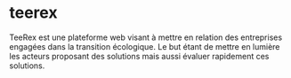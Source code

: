 # teerex
TeeRex est une plateforme web visant à mettre en relation des entreprises engagées dans la transition écologique. Le but étant de mettre en lumière les acteurs proposant des  solutions mais aussi évaluer rapidement ces solutions.
